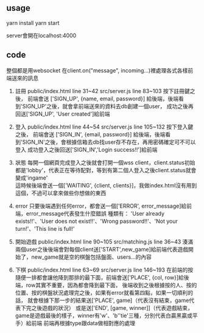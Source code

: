 ## usage
yarn install
yarn start

server會開在localhost:4000

## code
整個都是用websocket
在client.on("message", incoming...)裡處理各式各樣前端送來的訊息

1. 註冊
public/index.html  line 31~42
src/server.js      line 83~103
按下註冊鍵之後，
前端會送 ['SIGN_UP', {name, email, password}] 給後端，後端看到'SIGN_UP'之後，就會拿前端送來的資料去db創建一個user，
成功之後再回送['SIGN_UP', 'User created']給前端

2. 登入
public/index.html  line 44~54
src/server.js      line 105~132
按下登入鍵之後，
前端會送 ['SIGN_IN', {email, password}] 給後端，後端看到'SIGN_IN'之後，會根據信箱去db找user存不存在，再用密碼確定可不可以登入
成功登入之後回送['SIGN_IN','Login success!!']給前端

3. 狀態
每開一個網頁完成登入之後就會打開一個wss client，client.status初始都是'lobby'，代表正在等待配對，等到有第二個人登入之後client.status就會變成'ingame'\
這時候後端會送一個['WAITING', {client, clients}]，我做index.html沒有用到這個，不過可以拿來做些你想做的東西

4. error
只要後端遇到任何error，都會送一個['ERROR', error_message]給前端，error_message代表發生什麼錯誤
種類有： 'User already exists!!'、'User does not exist!!'、'Wrong password!!'、'Not your turn!'、'This line is full!'

5. 開始遊戲
public/index.html  line 90~105
src/matching.js    line 36~43
湊滿兩個user之後後端會對每個client送['START',new_game]給前端代表遊戲開始了，new_game就是空的棋盤包括盤面、users...的內容

6. 下棋
public/index.html  line 63~69
src/server.js      line 146~193
在前端的按隨便一排都會讓他降到那排的最下面，前端會送['PLACE', {col, row}]給後端，row其實不重要，因為都會降到最下面，
後端收到之後根據按的人、按的位置、按的棋盤狀況處理完之後，如果有error就看第四點，如果一切順利的話，
就會根據下那一步的結果送['PLACE', game]（代表沒有結束，game代表下完之後遊戲的狀況）
或是送['END', [game, winner]]（代表遊戲結束，game是遊戲最後的樣子，winner有'w'、'b''tie'三種，分別代表白贏黑贏或平手）給前端
前端再根據type跟data做相對應的處理






